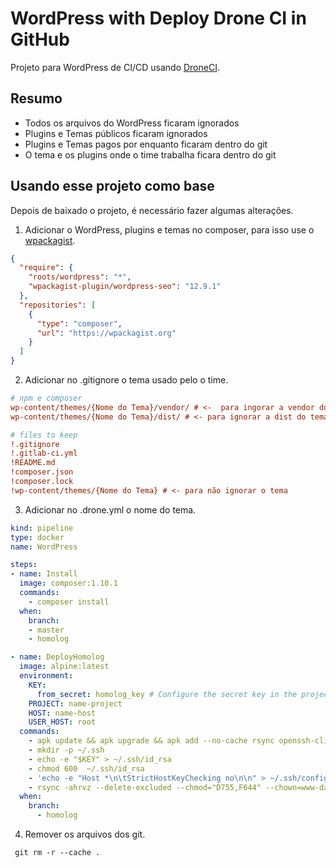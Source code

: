 # WordPress with Deploy Drone CI in GitHub

Projeto para WordPress de CI/CD usando [DroneCI](https://drone-github.linuxsolutions.xyz/).

## Resumo

- Todos os arquivos do WordPress ficaram ignorados
- Plugins e Temas públicos ficaram ignorados
- Plugins e Temas pagos por enquanto ficaram dentro do git
- O tema e os plugins onde o time trabalha ficara dentro do git

## Usando esse projeto como base

Depois de baixado o projeto, é necessário fazer algumas alterações.

1. Adicionar o WordPress, plugins e temas no composer, para isso use o [wpackagist](https://wpackagist.org/).

```json
{
  "require": {
    "roots/wordpress": "*",
    "wpackagist-plugin/wordpress-seo": "12.9.1"
  },
  "repositories": [
    {
      "type": "composer",
      "url": "https://wpackagist.org"
    }
  ]
}
```

2. Adicionar no .gitignore o tema usado pelo o time.

```ini
# npm e composer
wp-content/themes/{Nome do Tema}/vendor/ # <-  para ingorar a vendor do tema
wp-content/themes/{Nome do Tema}/dist/ # <- para ignorar a dist do tema

# files to keep
!.gitignore
!.gitlab-ci.yml
!README.md
!composer.json
!composer.lock
!wp-content/themes/{Nome do Tema} # <- para não ignorar o tema
```

3. Adicionar no .drone.yml o nome do tema.

```yml
kind: pipeline
type: docker
name: WordPress

steps:
- name: Install
  image: composer:1.10.1
  commands:
    - composer install
  when:
    branch:
    - master
    - homolog

- name: DeployHomolog
  image: alpine:latest
  environment:
    KEY:
      from_secret: homolog_key # Configure the secret key in the project.
    PROJECT: name-project
    HOST: name-host
    USER_HOST: root
  commands:
    - apk update && apk upgrade && apk add --no-cache rsync openssh-client
    - mkdir -p ~/.ssh
    - echo -e "$KEY" > ~/.ssh/id_rsa
    - chmod 600  ~/.ssh/id_rsa
    - 'echo -e "Host *\n\tStrictHostKeyChecking no\n\n" > ~/.ssh/config'
    - rsync -ahrvz --delete-excluded --chmod="D755,F644" --chown=www-data:www-data -e "ssh -oStrictHostKeyChecking=no " --rsync-path="sudo rsync" * $USER_HOST@$HOST:/var/www/$PROJECT.linuxsolutions.xyz/htdocs
  when:
    branch:
      - homolog
```

4. Remover os arquivos dos git.

```
 git rm -r --cache .
```
